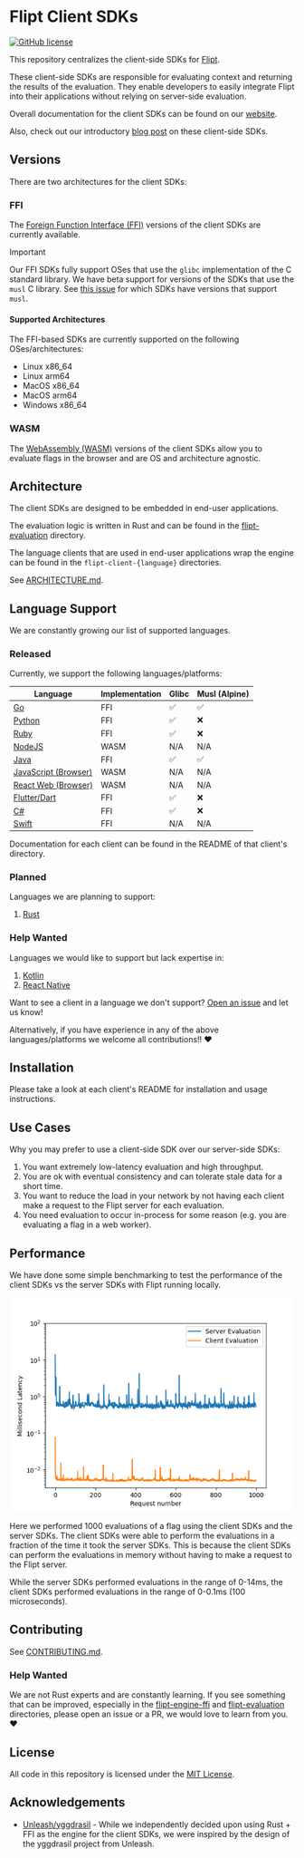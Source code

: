# Flipt Client SDKs

[![GitHub license](https://img.shields.io/github/license/flipt-io/flipt-client-sdks)](https://github.com/flipt-io/flipt-client-sdks/blob/main/LICENSE)

This repository centralizes the client-side SDKs for [Flipt](https://github.com/flipt-io/flipt).

These client-side SDKs are responsible for evaluating context and returning the results of the evaluation. They enable developers to easily integrate Flipt into their applications without relying on server-side evaluation.

Overall documentation for the client SDKs can be found on our [website](https://www.flipt.io/docs/integration/client).

Also, check out our introductory [blog post](https://www.flipt.io/blog/new-client-side-evaluation) on these client-side SDKs.

## Versions

There are two architectures for the client SDKs:

### FFI

The [Foreign Function Interface (FFI)](https://en.wikipedia.org/wiki/Foreign_function_interface) versions of the client SDKs are currently available.

> [!IMPORTANT]
> Our FFI SDKs fully support OSes that use the `glibc` implementation of the C standard library. We have beta support for versions of the SDKs that use the `musl` C library. See [this issue](https://github.com/flipt-io/flipt-client-sdks/issues/141) for which SDKs have versions that support `musl`.

#### Supported Architectures

The FFI-based SDKs are currently supported on the following OSes/architectures:

- Linux x86_64
- Linux arm64
- MacOS x86_64
- MacOS arm64
- Windows x86_64

### WASM

The [WebAssembly (WASM)](https://webassembly.org/) versions of the client SDKs allow you to evaluate flags in the browser and are OS and architecture agnostic.

## Architecture

The client SDKs are designed to be embedded in end-user applications.

The evaluation logic is written in Rust and can be found in the [flipt-evaluation](./flipt-evaluation/) directory.

The language clients that are used in end-user applications wrap the engine can be found in the `flipt-client-{language}` directories.

See [ARCHITECTURE.md](./ARCHITECTURE.md).

## Language Support

We are constantly growing our list of supported languages.

### Released

Currently, we support the following languages/platforms:

| Language                                       | Implementation | Glibc | Musl (Alpine) |
| ---------------------------------------------- | -------------- | ----- | ------------- |
| [Go](./flipt-client-go)                        | FFI            | ✅    | ✅            |
| [Python](./flipt-client-python)                | FFI            | ✅    | ❌            |
| [Ruby](./flipt-client-ruby)                    | FFI            | ✅    | ❌            |
| [NodeJS](./flipt-client-node)                  | WASM           | N/A   | N/A           |
| [Java](./flipt-client-java)                    | FFI            | ✅    | ✅            |
| [JavaScript (Browser)](./flipt-client-browser) | WASM           | N/A   | N/A           |
| [React Web (Browser)](./flipt-client-react)    | WASM           | N/A   | N/A           |
| [Flutter/Dart](./flipt-client-dart)            | FFI            | ✅    | ❌            |
| [C#](./flipt-client-csharp)                    | FFI            | ✅    | ❌            |
| [Swift](./flipt-client-swift)                  | FFI            | N/A   | N/A           |

Documentation for each client can be found in the README of that client's directory.

### Planned

Languages we are planning to support:

1. [Rust](https://github.com/flipt-io/flipt-client-sdks/issues/83)

### Help Wanted

Languages we would like to support but lack expertise in:

1. [Kotlin](https://github.com/flipt-io/flipt-client-sdks/issues/264)
1. [React Native](https://github.com/flipt-io/flipt-client-sdks/issues/345)

Want to see a client in a language we don't support? [Open an issue](https://github.com/flipt-io/flipt-client-sdks/issues/new?assignees=&labels=new-language&projects=&template=new_language.yml) and let us know!

Alternatively, if you have experience in any of the above languages/platforms we welcome all contributions!! ❤️

## Installation

Please take a look at each client's README for installation and usage instructions.

## Use Cases

Why you may prefer to use a client-side SDK over our server-side SDKs:

1. You want extremely low-latency evaluation and high throughput.
1. You are ok with eventual consistency and can tolerate stale data for a short time.
1. You want to reduce the load in your network by not having each client make a request to the Flipt server for each evaluation.
1. You need evaluation to occur in-process for some reason (e.g. you are evaluating a flag in a web worker).

## Performance

We have done some simple benchmarking to test the performance of the client SDKs vs the server SDKs with Flipt running locally.

![Performance Benchmarks](.github/images/performance.png)

Here we performed 1000 evaluations of a flag using the client SDKs and the server SDKs. The client SDKs were able to perform the evaluations in a fraction of the time it took the server SDKs. This is because the client SDKs can perform the evaluations in memory without having to make a request to the Flipt server.

While the server SDKs performed evaluations in the range of 0-14ms, the client SDKs performed evaluations in the range of 0-0.1ms (100 microseconds).

## Contributing

See [CONTRIBUTING.md](./CONTRIBUTING.md).

### Help Wanted

We are not Rust experts and are constantly learning. If you see something that can be improved, especially in the [flipt-engine-ffi](./flipt-engine-ffi/) and [flipt-evaluation](./flipt-evaluation/) directories, please open an issue or a PR, we would love to learn from you. :heart:

## License

All code in this repository is licensed under the [MIT License](./LICENSE).

## Acknowledgements

- [Unleash/yggdrasil](https://github.com/Unleash/yggdrasil) - While we independently decided upon using Rust + FFI as the engine for the client SDKs, we were inspired by the design of the yggdrasil project from Unleash.
